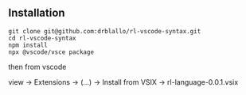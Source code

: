## Installation

```
git clone git@github.com:drblallo/rl-vscode-syntax.git
cd rl-vscode-syntax
npm install
npx @vscode/vsce package
```

then from vscode

view -> Extensions -> (...) -> Install from VSIX -> rl-language-0.0.1.vsix
